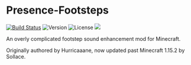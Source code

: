 # Presence-Footsteps
[![Build Status](https://github.com/Sollace/Presence-Footsteps/actions/workflows/gradle-build.yml/badge.svg)](https://github.com/MineLittlePony/Kirin/actions/workflows/gradle-build.yml)
![Version](https://img.shields.io/github/v/release/Sollace/Presence-Footsteps)
![License](https://img.shields.io/github/license/Sollace/Presence-Footsteps)
![](https://img.shields.io/badge/api-fabric-orange.svg)

An overly complicated footstep sound enhancement mod for Minecraft.

Originally authored by Hurricaaane, now updated past Minecraft 1.15.2 by Sollace.
